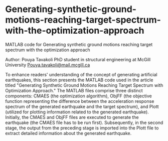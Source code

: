 # Generating-synthetic-ground-motions-reaching-target-spectrum-with-the-optimization-approach
MATLAB code for Generating synthetic ground motions reaching target spectrum with the optimization approach

Author: Pouya Tavakoli
PhD student in structural engineering at McGill University
Pouya.tavakoli@mail.mcgill.ca

To enhance readers' understanding of the concept of generating artificial earthquakes, this section presents the MATLAB code used in the article titled "Generating Synthetic Ground Motions Reaching Target Spectrum with Optimization Approach."
The MATLAB files comprise three distinct components: CMAES (the optimization algorithm), ObjFF (the objective function representing the difference between the acceleration response spectrum of the generated earthquake and the target spectrum), and Plott (utilized for plotting information related to the generated earthquake).
Initially, the CMAES and ObjFF files are executed to generate the earthquake (the CMAES file has to be run first). Subsequently, in the second stage, the output from the preceding stage is imported into the Plott file to extract detailed information about the generated earthquake.
